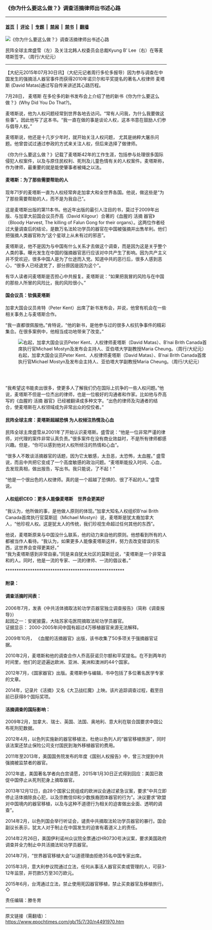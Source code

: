 ### 《你为什么要这么做？》调查活摘律师出书述心路

---

#### [首页](../../../..?n4491970) &nbsp;|&nbsp; [评论](../../../../../epoch-comment?n4491970) &nbsp;|&nbsp; [专题](../../../../../epoch-special?n4491970) &nbsp;|&nbsp; [禁闻](../../../../../epoch-news?n4491970) &nbsp;|&nbsp; [禁书](../../../../../books?n4491970) &nbsp;|&nbsp; [翻墙](https://github.com/gfw-breaker/nogfw/blob/master/README.md?n4491970)


<div><img alt="《你为什么要这么做？》调查活摘律师出书述心路" class="attachment-djy_600_400 size-djy_600_400 wp-post-image" src="https://i.epochtimes.com/assets/uploads/2015/07/1507292234481949-600x400.jpg"/>
<div class="caption">
 <p>
  民阵全球主席盛雪（左）及关注北韩人权委员会总裁Kyung B’ Lee（右）在等麦塔斯签字。（周行/大纪元）
 </p>
</div></div><hr/><div class="post_content" id="artbody" itemprop="articleBody">
 <!-- article content begin -->
 <p>
  【大纪元2015年07月30日讯】（大纪元记者周行多伦多报导）因为参与调查在中国发生的强摘活人器官事件而获得2010年诺贝尔和平奖提名的著名人权律师
  <ok href="https://www.epochtimes.com/gb/tag/%E9%BA%A6%E5%A1%94%E6%96%AF.html">
   麦塔斯
  </ok>
  (David Matas)通过写自传来讲述其心路历程。
 </p>
 <p>
  7月28日，
  <ok href="https://www.epochtimes.com/gb/tag/%E9%BA%A6%E5%A1%94%E6%96%AF.html">
   麦塔斯
  </ok>
  在多伦多的新书发布会上介绍了他的新书《你为什么要这么做？》(Why Did You Do That?)。
 </p>
 <p>
  麦塔斯说，他为人权问题经常到世界各地去访问。“常有人问我，为什么我要做这些事”。因此他写了这本书。“我一直在做的事是谈论人权，这本书意在鼓励人们参与倡导人权。”
 </p>
 <p>
  麦塔斯说，他还是十几岁少年时，就开始关注人权问题， 尤其是纳粹大屠杀问题。他曾尝试过通过参政的方式来关注人权，但后来选择了做律师。
 </p>
 <p>
  《你为什么要这么做？》记载了麦塔斯42年的工作生涯，包括参与处理很多国际侵犯人权案件，以及与原住民权利、死刑及儿童色情有关的人权案件。麦塔斯称，作为律师，最重要的就是能使肇事者被绳之以法。
 </p>
 <p>
  <h4>
   麦塔斯：为了那些需要帮助的人
  </h4>
  <p>
   现年71岁的麦塔斯一直为人权经常奔走加拿大和全世界各国。他说，做这些是“为了那些需要帮助的人，而不是为我自己”。
  </p>
  <p>
   这是麦塔斯出版的第11本书。他近年出版的最引人注目的书，莫过于2009年出版、与加拿大前国会议员乔高（David Kilgour）合著的《血腥的
   <ok href="https://www.epochtimes.com/gb/tag/%E6%B4%BB%E6%91%98.html">
    活摘
   </ok>
   器官》（Bloody Harvest, The killing of Falun Gong for their organs）。这两位作者经过大量调查后的结论，是数万名法轮功学员的器官在中国被强摘并出售牟利。他们把强摘人类器官称为“这个星球上从未有过的邪恶”。
  </p>
  <p>
   麦塔斯说，他不是因为与中国有什么关系才去做这个调查，而是因为这是关乎整个人类的事。曝光发生在中国的强摘器官恶行应该对中共产生了影响。因为共产主义并不受欢迎，很多中国人是为了仕途而入党。知道中共的恶行后，很多人感到恶心，“很多人已经退党了，部分原因是因为这个”。
  </p>
  <p>
   有华人读者问麦塔斯是否担心中共报复。麦塔斯说：“如果把我冒的风险与在中国的那些人所冒的风险比，我的风险很小。”
  </p>
  <p>
   <h4>
    国会议员：钦佩麦塔斯
   </h4>
   <p>
    加拿大国会议员肯特（Peter Kent）出席了新书发布会，并说，他曾有机会在一些相关事务上与麦塔斯合作。
   </p>
   <p>
    “我一直都很佩服他。”肯特说，“他的新书，是他参与过的很多人权抗争事件的精彩集合。在很多案例中，他相当成功地带来了改变。”
   </p>
   <figure aria-describedby="caption-attachment-5898130" class="wp-caption aligncenter" id="attachment_5898130" style="width: 600px">
    <ok href=" https://i.epochtimes.com/assets/uploads/2015/07/1507292236001949-600x398.jpg" rel="noreferrer noopener" target="_blank">
     <img alt="右起，加拿大国会议员Peter Kent、人权律师麦塔斯（David Matas）、B’nai Brith Canada首席执行官Michael Mostyn及发布会主持人、亚伯塔大学副教授Maria Cheung。（周行/大纪元）" class="size-large wp-image-5898130" src="https://i.epochtimes.com/assets/uploads/2015/07/1507292236001949-600x398.jpg" title="右起，加拿大国会议员Peter Kent、人权律师麦塔斯（David Matas）、B’nai Brith Canada首席执行官Michael Mostyn及发布会主持人、亚伯塔大学副教授Maria Cheung。（周行/大纪元）"/>
    </ok>
    <br/><figcaption class="wp-caption-text" id="caption-attachment-5898130">
     右起，加拿大国会议员Peter Kent、人权律师麦塔斯（David Matas）、B’nai Brith Canada首席执行官Michael Mostyn及发布会主持人、亚伯塔大学副教授Maria Cheung。（周行/大纪元）
    </figcaption><br/>
   </figure><br/>
   <p>
    “我希望这书能卖出很多，使更多人了解我们仍在国际上抗争的一些人权问题。”他说，麦塔斯不但是一位杰出的律师，也是一位极好的沟通者和作家。比如他与乔高写的《血腥的
    <ok href="https://www.epochtimes.com/gb/tag/%E6%B4%BB%E6%91%98.html">
     活摘
    </ok>
    器官》已经被翻译成多种文字。“出色的律师及沟通者的结合，使麦塔斯在人权领域成为非常出众的佼佼者。”
   </p>
   <p>
    <h4>
     民阵全球主席：麦塔斯超越恐惧 为人权倾注热情及心血
    </h4>
    <p>
     民阵全球主席盛雪从2001年了开始认识麦塔斯。盛雪说：“他是一位非常严谨的律师，对代理的案件非常认真负责。”很多案件在没有商业效益时，不是所有律师都感兴趣。但是，“你可以感到他对人权所倾注的热情和心血”。
    </p>
    <p>
     “很多人不敢谈活摘器官的话题，因为它太敏感，太丑恶，太恐怖，太血腥。” 盛雪说，而且中共把它变成了一个高度敏感的政治问题。“麦塔斯能投入时间、心血，去发现真相，做出报告，写出书。我只能说，了不起！”
    </p>
    <p>
     “他是一个很出色的人权律师。真的是一个超越了恐惧的、很了不起的人。”盛雪说。
    </p>
    <p>
     <h4>
      人权组织CEO：更多人能像麦塔斯　世界会更美好
     </h4>
     <p>
      “我认为，他所做的事，是他做人原则的体现。”加拿大知名人权组织B’nai Brith Canada首席执行官莫斯廷（Michael Mostyn）说，麦塔斯是犹太裔加拿大人，“他珍视人权。这是犹太人的传统，我们珍视生命超过任何其他的东西”。
     </p>
     <p>
      他说，麦塔斯原来与中国没什么联系，他的动力来自他的原则。他想看到所有的人都被当作人看待。“我认为，如果更多人能像麦塔斯这样，努力去改变错误的东西，这世界会变得更美好。”
      <br/>
      “我为麦塔斯感到非常自豪。”同是来自犹太社区的莫斯廷说，“麦塔斯是一个非常温和的人。同时，他是一流的专家、一流的律师、一流的倡议者。”
     </p>
     <p>
      *****************************************************
     </p>
     <p>
      <h4>
       附录：
      </h4>
      <p>
       <h4>
        调查活摘时间表：
       </h4>
       <p>
        2006年7月，发表《中共活体摘取法轮功学员器官独立调查报告》（简称《调查报导》）
        <br/>
        起因之一：安妮披露，大陆苏家屯医院摘取法轮功学员器官。
        <br/>
        证据显示： 2000-2005年间中国有超过4万移植器官来源无法解释。
       </p>
       <p>
        2009年10月， 《血腥的活摘器官》出版，该书收集了50多项关于强摘器官证据。
       </p>
       <p>
        2010年2月，麦塔斯和他的调查合作人乔高获诺贝尔额和平奖提名。在不到两年的时间里，他们的足迹遍达欧洲、亚洲、美洲和澳洲的44个国家。
       </p>
       <p>
        2012年7月，《国家器官》出版。麦塔斯参与编辑，书中包括了多位著名医学专家的文章。
       </p>
       <p>
        2014年，记录片《活摘》又名《大卫战红魔》上映。该片追踪调查过程，截至目前已获得8个国际奖项。
       </p>
       <p>
        <h4>
         活摘调查的国际影响：
        </h4>
        <p>
         2009年2月，加拿大、瑞士、英国、法国、奥地利、意大利在联合国要求中国公布死刑犯数据。
        </p>
        <p>
         2012年4月，以色列实施新的器官移植法，杜绝以色列人的“器官移植旅游”，同时该法案还禁止保险公司支付国民到海外移植器官的费用。
        </p>
        <p>
         2011年至2013年，美国国务院发布的年度《国别人权报告》中，曾三次提到中共强摘被监禁者的器官。
        </p>
        <p>
         2012年底，美国著名学者向白宫请愿，2015年1月30日正式得到回应：美国已敦促中国停止从死刑犯身上摘取器官。
        </p>
        <p>
         2013年12月12日，由28个国家公民组成的欧洲议会通过紧急议案，要求“中共立即停止活体摘除良心犯，以及宗教信仰和少数族裔团体器官的行为”。决议要求“欧盟对中国境内的器官移植，以及与这种不道德行为相关的迫害做出全面、透明的调查”。
        </p>
        <p>
         2014年2月，以色列国会举行听证会，谴责中共摘取法轮功学员器官的暴行。国会副议长表示，犹太人对于制止在中国发生的迫害有着道义上的责任。
        </p>
        <p>
         2014年2月26日，美国伊利诺州众议院全票通过HR0730号决议案，要求美国政府调查并全力制止中共活摘法轮功学员器官。
        </p>
        <p>
         2014年7月，“世界器官移植大会”以道德理由拒绝35名中国专家出席。
        </p>
        <p>
         2015年3月，意大利参议院通过立法，任何从事活人器官买卖或管理的人，可获3-12年监禁，并罚款5万至30万欧元。
        </p>
        <p>
         2015年6月，台湾通过立法，禁止使用死囚器官移植，禁止买卖器官及移植旅行。◇
        </p>
        <p>
         责任编辑：滕冬育
        </p>
        <!-- article content end -->
        <div id="below_article_ad">
        </div>
       </p>
      </p>
     </p>
    </p>
   </p>
  </p>
 </p>
</div>


---

原文链接（需翻墙）：https://www.epochtimes.com/gb/15/7/30/n4491970.htm